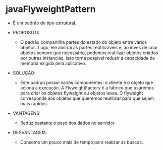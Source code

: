 # javaFlyweightPattern

* É um padrão do tipo estrutural.

* PROPOSITO:
  * O padrão compartilha partes do estado do objeto entre vários objetos. Logo, ele abstrai as partes reutilizáveis e, ao inves de criar objetos sempre que necessário, podemos reutilizar objetos criados por outras instancias. Isso torna possível reduzir a capacidade de memoria exigida pela aplicativo.

* SOLUÇÃO:
  * Este padrao possui varios componentes: o cliente é o objeto que aciona a execução. A FlyweightFactory é a fabrica que usaremos para criar os objetos flyweight ou objetos leves. O flyweight corresponde aos objetos que queremos reutilizar para que sejam mais rapidos.

* VANTAGENS:
  * Reduz bastante o peso dos dados no servidor

* DESVANTAGEM:
  * Consome um pouco mais de tempo para realizar as buscas.
